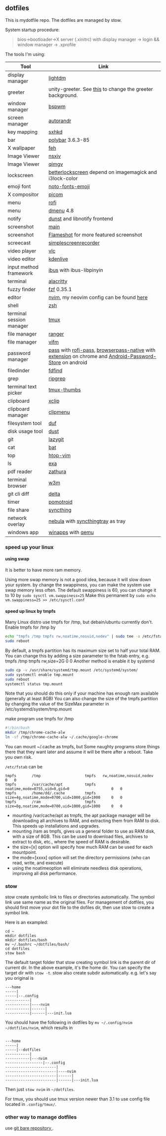 ## dotfiles
This is mydotfile repo. The dotfiles are managed by stow. 

System startup procedure: 

>bios->bootloader->X server (.xinitrc) with display manager -> login && window manager -> .xprofile 

The tools I'm using:

| Tool                 | Link                                                        |
|----------------------|-------------------------------------------------------------|
| display manager          | [lightdm](https://github.com/canonical/lightdm)                                                                                                      |
| greeter                  | unity-greeter. See [this](https://askubuntu.com/questions/64001/how-do-i-change-the-wallpaper-of-the-login-screen) to change the greeter background. |
| window manager           | [bspwm](https://github.com/baskerville/bspwm)                                                                                                        |
| screen manager           | [autorandr](https://github.com/phillipberndt/autorandr/)                                                                                            |
| key mapping              | [sxhkd](https://github.com/baskerville/sxhkd)                                                                                                        |
| bar                      | [polybar](https://github.com/polybar/polybar) 3.6.3-85                                                                                               |
| X wallpaper              | [feh](https://github.com/derf/feh)                                                                                                                   |
| Image Viewer | [nsxiv](https://nsxiv.codeberg.page/)                                                                                                                   |
| Image Viewer | [qimgv](https://github.com/easymodo/qimgv)                                                                                                                   |
| lockscreen               | [betterlockscreen](https://github.com/betterlockscreen/betterlockscreen) depend on imagemagick and i3lock-color                                      |
| emoji font               | [noto-fonts-emoji ](https://packages.ubuntu.com/search?keywords=fonts-noto-color-emoji)                                       |
| X compositor             | [picom](https://github.com/yshui/picom)                                                                                                              |
| menu                     | [rofi](https://github.com/davatorium/rofi)                                                                                                           |
| menu                     | [dmenu](https://github.com/stilvoid/dmenu)  4.8                                                                                                      |
| notify                   | [dunst](https://github.com/dunst-project/dunst) and libnotify frontend                                                                               |
| screenshot               | [main](https://github.com/naelstrof/maim)                                                                                                            |
| screenshot               | [Flameshot](https://github.com/flameshot-org/flameshot) for more featured screenshot                                                                 |
| screecast                | [simplescreenrecorder](https://www.maartenbaert.be/simplescreenrecorder/)                                                                            |
| video player             | [vlc](https://www.videolan.org/vlc/)                                                                                                                 |
| video editor             | [kdenlive](https://kdenlive.org/en/)                                                                                                                 |
| input method framework   | [ibus](https://github.com/ibus/ibus) with ibus-libpinyin                                                                                                                 |
| terminal                 | [alacritty](https://github.com/alacritty/alacritty)                                                                                                  |
| fuzzy finder             | [fzf](https://github.com/junegunn/fzf) 0.35.1                                                                                                        |
| editor                   | [nvim](https://github.com/neovim/neovim), my neovim config can be found [here](https://github.com/dongdongbh/nvim.conf)                              |
| shell                    | [zsh](https://www.zsh.org/)                                                                                                                          |
| terminal session manager | [tmux](https://github.com/tmux/tmux/wiki)                                                                                                            |
| file manager             | [ranger](https://github.com/ranger/ranger)                                                                                                           |
| file manager             | [vifm](https://vifm.info/)                                                                                                                           |
| password manager             | [pass](https://www.passwordstore.org) with [rofi-pass](https://github.com/carnager/rofi-pass), [browserpass-native](https://github.com/browserpass/browserpass-native/) with [extension](https://github.com/browserpass/browserpass-extension) on chrome and [Android-Password-Store](https://github.com/android-password-store/Android-Password-Store) on android      |
| filedinder               | [fdfind](https://github.com/sharkdp/fd)                                                                                                              |
| grep                     | [ripgrep](https://github.com/BurntSushi/ripgrep)                                                                                                     |
| terminal text picker     | [tmux-thumbs](https://github.com/fcsonline/tmux-thumbs)                                                                                              |
| clipboard                | [xclip](https://manpages.ubuntu.com/manpages/bionic/man1/xclip.1.html)                                                                               |
| clipboard manager        | [clipmenu](https://github.com/cdown/clipmenu)                                                                                                        |
| filesystem tool          | [duf](https://github.com/muesli/duf)                                                                                                                 |
| disk usage tool          | [dust](https://github.com/bootandy/dust)                                                                                                             |
| git                      | [lazygit](https://github.com/jesseduffield/lazygit)                                                                                                  |
| cat                      | [bat](https://github.com/sharkdp/bat)                                                                                                                |
| top                      | [htop-vim](https://github.com/KoffeinFlummi/htop-vim)                                                                                                |
| ls                       | [exa](https://github.com/ogham/exa)                                                                                                                  |
| pdf reader               | [zathura](https://github.com/pwmt/zathura)
| terminal browser         | [w3m](https://w3m.sourceforge.net/)                                                                                                                  |
| git cli diff             | [delta](https://github.com/dandavison/delta)                                                                                                         |
| timer                    | [pomotroid](https://github.com/Splode/pomotroid)                                                                                                     |
| file share               | [syncthing](https://github.com/syncthing/syncthing)                                                                                                  |
| network overlay          | [nebula](https://github.com/slackhq/nebula) with [syncthingtray](https://github.com/Martchus/syncthingtray) as tray                                                                                                           |
| windows app              | [winapps](https://github.com/Fmstrat/winapps) with [qemu](https://github.com/qemu/qemu)                                                              |

### speed up your linux

#### using swap
It is better to have more ram memory. 

Using more swap memory is not a good idea, because it will slow down your system.
by change the swappiness, you can make the system use swap memory less often.
The default swappiness is 60, you can change it to 10 by `sudo sysctl vm.swappiness=25`
Make this permanent by `sudo echo vm.swappiness=25 >> /etc/sysctl.conf`

#### speed up linux by tmpfs
Many Linux distro use tmpfs for /tmp, but debain/ubuntu currently don't.
Enable tmpfs for /tmp by
```bash
echo "tmpfs /tmp tmpfs rw,noatime,nosuid,nodev" | sudo tee -a /etc/fstab
sudo reboot
```
By default, a tmpfs partition has its maximum size set to half your total RAM.
You can change this by adding a size parameter to the fstab entry, e.g. tmpfs /tmp tmpfs rw,size=2G 0 0
Another method is enable it by systemd
```bash
sudo cp -v /usr/share/systemd/tmp.mount /etc/systemd/system/
sudo systemctl enable tmp.mount
sudo reboot
systemctl status tmp.mount
```

Note that you should do this only if your machine has enough ram available (generally at least 8GB)
You can also change the size of the tmpfs partition by changing the value of the SizeMax parameter in /etc/systemd/system/tmp.mount

make program use tmpfs for /tmp
```bash
#!/bin/bash 
mkdir /tmp/chrome-cache-alw
ln -sf /tmp/chrome-cache-alw ~/.cache/google-chrome
```
You can mount ~/.cache as tmpfs, but Some naughty programs store things there that they want later and assume it will be there after a reboot.
Take you own risk.

`/etc/fstab` can be
```
tmpfs       /tmp                    tmpfs   rw,noatime,nosuid,nodev                         0   0
tmpfs       /var/cache/apt          tmpfs   noatime,mode=0755,uid=0,gid=0                   0   0
tmpfs       /home/dd/.cache         tmpfs   size=4g,noatime,mode=0700,uid=1000,gid=1000     0   0
tmpfs       /ram                    tmpfs   size=8g,noatime,mode=0700,uid=1000,gid=1000     0   0
```

* mounting /var/cache/apt as tmpfs, the apt package manager will be downloading all archives to RAM, and extracting them from RAM to disk. This speeds up installations and upgrades.
* mounting /ram as tmpfs, gives us a general folder to use as RAM disk, with a size of 8GB. This can be used to download files, archives to extract to disk, etc., where the speed of RAM is desirable.
* the size=[x] option will specify how much RAM can be used for each mountpoint.
* the mode=[xxxx] option will set the directory permissions (who can read, write, and execute)
* using the noatimeoption will eliminate needless disk operations, improving all disk performance.

### stow
stow create symbolic link to files or directories automatically. The symbol link use same name as the original files. For management of dotfiles, you should first move your dot file to the dofiles dir, then use stow to create a symbol link.

Here is an exampled:
```
cd ~
mkdir dotfiles
mkdir dotfiles/bash
mv ~/.bashrc ~/dotfiles/bash/
cd dotfiles
stow bash
```
The default target folder that stow creating symbol link is the parent dir of current dir. In the above example, it's the home dir. You can specify the target dir with `stow -t`.
stow also create subdir automatically. e.g. let's say you original is 
```
---home
-----|
-----|--.config 
-----------|
-----------|----nvim
-----------|------|
-----------|------|---init.lua
```
You should have the following in dotfiles by `mv ~/.config/nvim ~/dotfiles/nvim`, which results in 
```

---home
-----|
-----|--dotfiles 
-----------|
-----------|---nvim
-----------------|--.config 
-----------------------|
-----------------------|----nvim
-----------------------|------|
-----------------------|------|---init.lua
```
Then just `stow nvim` in `~/dotfiles`.

For tmux, you should use tmux version newer than 3.1 to use config file located in `.config/tmux/`.

### other way to manage dotfiles
use [ git bare repository ](https://www.atlassian.com/git/tutorials/dotfiles).
